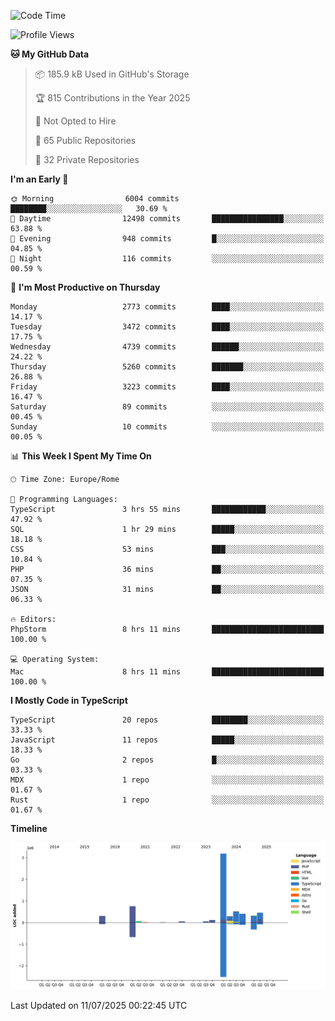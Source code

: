 <!--START_SECTION:waka-->
![Code Time](http://img.shields.io/badge/Code%20Time-6%2C102%20hrs%2047%20mins-blue)

![Profile Views](http://img.shields.io/badge/Profile%20Views-0-blue)

**🐱 My GitHub Data** 

> 📦 185.9 kB Used in GitHub's Storage 
 > 
> 🏆 815 Contributions in the Year 2025
 > 
> 🚫 Not Opted to Hire
 > 
> 📜 65 Public Repositories 
 > 
> 🔑 32 Private Repositories 
 > 
**I'm an Early 🐤** 

```text
🌞 Morning                6004 commits        ████████░░░░░░░░░░░░░░░░░   30.69 % 
🌆 Daytime                12498 commits       ████████████████░░░░░░░░░   63.88 % 
🌃 Evening                948 commits         █░░░░░░░░░░░░░░░░░░░░░░░░   04.85 % 
🌙 Night                  116 commits         ░░░░░░░░░░░░░░░░░░░░░░░░░   00.59 % 
```
📅 **I'm Most Productive on Thursday** 

```text
Monday                   2773 commits        ████░░░░░░░░░░░░░░░░░░░░░   14.17 % 
Tuesday                  3472 commits        ████░░░░░░░░░░░░░░░░░░░░░   17.75 % 
Wednesday                4739 commits        ██████░░░░░░░░░░░░░░░░░░░   24.22 % 
Thursday                 5260 commits        ███████░░░░░░░░░░░░░░░░░░   26.88 % 
Friday                   3223 commits        ████░░░░░░░░░░░░░░░░░░░░░   16.47 % 
Saturday                 89 commits          ░░░░░░░░░░░░░░░░░░░░░░░░░   00.45 % 
Sunday                   10 commits          ░░░░░░░░░░░░░░░░░░░░░░░░░   00.05 % 
```


📊 **This Week I Spent My Time On** 

```text
🕑︎ Time Zone: Europe/Rome

💬 Programming Languages: 
TypeScript               3 hrs 55 mins       ████████████░░░░░░░░░░░░░   47.92 % 
SQL                      1 hr 29 mins        █████░░░░░░░░░░░░░░░░░░░░   18.18 % 
CSS                      53 mins             ███░░░░░░░░░░░░░░░░░░░░░░   10.84 % 
PHP                      36 mins             ██░░░░░░░░░░░░░░░░░░░░░░░   07.35 % 
JSON                     31 mins             ██░░░░░░░░░░░░░░░░░░░░░░░   06.33 % 

🔥 Editors: 
PhpStorm                 8 hrs 11 mins       █████████████████████████   100.00 % 

💻 Operating System: 
Mac                      8 hrs 11 mins       █████████████████████████   100.00 % 
```

**I Mostly Code in TypeScript** 

```text
TypeScript               20 repos            ████████░░░░░░░░░░░░░░░░░   33.33 % 
JavaScript               11 repos            █████░░░░░░░░░░░░░░░░░░░░   18.33 % 
Go                       2 repos             █░░░░░░░░░░░░░░░░░░░░░░░░   03.33 % 
MDX                      1 repo              ░░░░░░░░░░░░░░░░░░░░░░░░░   01.67 % 
Rust                     1 repo              ░░░░░░░░░░░░░░░░░░░░░░░░░   01.67 % 
```



**Timeline**

![Lines of Code chart](https://raw.githubusercontent.com/frnwtr/frnwtr/main/assets/bar_graph.png)


 Last Updated on 11/07/2025 00:22:45 UTC
<!--END_SECTION:waka-->